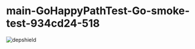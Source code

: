 # main-GoHappyPathTest-Go-smoke-test-934cd24-518

![depshield](https://depshield.sonatype.org/badges/depshield-prod/main-GoHappyPathTest-Go-smoke-test-934cd24-518/depshield.svg)